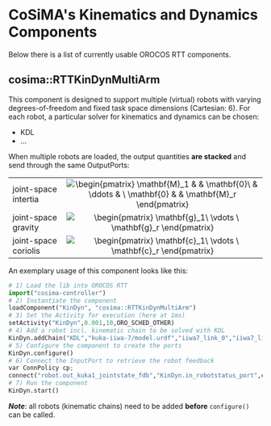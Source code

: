 # CoSiMA's Kinematics and Dynamics Components

Below there is a list of currently usable OROCOS RTT components.

## cosima::RTTKinDynMultiArm

This component is designed to support multiple (virtual) robots with varying degrees-of-freedom and fixed task space dimensions (Cartesian: 6). For each robot, a particular solver for kinematics and dynamics can be chosen:
* KDL
* ...

When multiple robots are loaded, the output quantities **are stacked** and send through the same OutputPorts:

| | |
|:---|:---:|
| joint-space intertia |![\begin{pmatrix} \mathbf{M}_1 &  & \mathbf{0}\\   & \ddots  & \\  \mathbf{0} &  & \mathbf{M}_r \end{pmatrix}](https://render.githubusercontent.com/render/math?math=%5Cbegin%7Bpmatrix%7D%20%5Cmathbf%7BM%7D_1%20%26%20%20%26%20%5Cmathbf%7B0%7D%5C%5C%20%20%20%26%20%5Cddots%20%20%26%20%5C%5C%20%20%5Cmathbf%7B0%7D%20%26%20%20%26%20%5Cmathbf%7BM%7D_r%20%5Cend%7Bpmatrix%7D)|
| joint-space gravity | ![\begin{pmatrix} \mathbf{g}_1\\  \vdots \\  \mathbf{g}_r \end{pmatrix}](https://render.githubusercontent.com/render/math?math=%5Cbegin%7Bpmatrix%7D%20%5Cmathbf%7Bg%7D_1%5C%5C%20%20%5Cvdots%20%5C%5C%20%20%5Cmathbf%7Bg%7D_r%20%5Cend%7Bpmatrix%7D)|
| joint-space coriolis | ![\begin{pmatrix} \mathbf{c}_1\\  \vdots \\  \mathbf{c}_r \end{pmatrix}](https://render.githubusercontent.com/render/math?math=%5Cbegin%7Bpmatrix%7D%20%5Cmathbf%7Bc%7D_1%5C%5C%20%20%5Cvdots%20%5C%5C%20%20%5Cmathbf%7Bc%7D_r%20%5Cend%7Bpmatrix%7D)|

An exemplary usage of this component looks like this:
```python
# 1) Load the lib into OROCOS RTT
import("cosima-controller")
# 2) Instantiate the component
loadComponent("KinDyn", "cosima::RTTKinDynMultiArm")
# 3) Set the Activity for execution (here at 1ms)
setActivity("KinDyn",0.001,10,ORO_SCHED_OTHER)
# 4) Add a robot incl. kinematic chain to be solved with KDL
KinDyn.addChain("KDL","kuka-iiwa-7/model.urdf","iiwa7_link_0","iiwa7_link_ee")
# 5) Configure the component to create the ports
KinDyn.configure()
# 6) Connect the InputPort to retrieve the robot feedback
var ConnPolicy cp;
connect("robot.out_kuka1_jointstate_fdb","KinDyn.in_robotstatus_port",cp)
# 7) Run the component
KinDyn.start()
```

_**Note**_: all robots (kinematic chains) need to be added **before** `configure()` can be called.